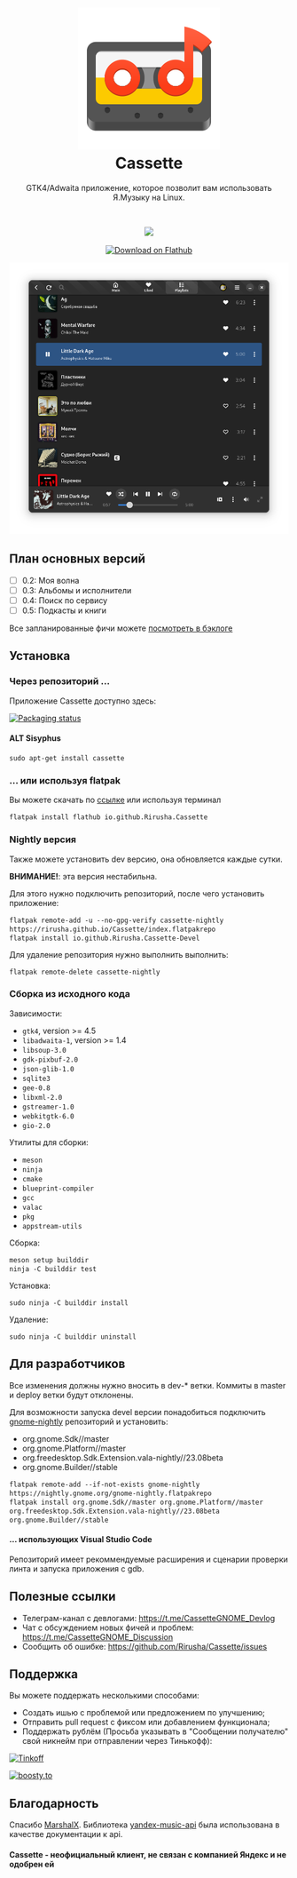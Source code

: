 <h1 align="center">
  <img src="data/icons/hicolor/scalable/apps/io.github.Rirusha.Cassette.svg" alt="Cassette"/>
  <br/>
  Cassette
</h1>

<p align="center">
    GTK4/Adwaita приложение, которое позволит вам использовать Я.Музыку на Linux.
</p>

<br/>

<p align="center">
  <a href="https://stopthemingmy.app">
    <img src="https://stopthemingmy.app/badge.svg"/>
  </a>
</p>

<p align="center">
  <a href="https://flathub.org/apps/details/io.github.Rirusha.Cassette">
      <img width="200" src="https://flathub.org/assets/badges/flathub-badge-en.png" alt="Download on Flathub">
  </a>
</p>

<p align="center">
    <img src="data/images/first.png" alt="Screenshot"/>
</p>

## План основных версий
* [ ] 0.2: Моя волна
* [ ] 0.3: Альбомы и исполнители
* [ ] 0.4: Поиск по сервису
* [ ] 0.5: Подкасты и книги

Все запланированные фичи можете [посмотреть в бэклоге](https://github.com/users/Rirusha/projects/2)

## Установка
### Через репозиторий …
Приложение Cassette доступно здесь:

[![Packaging status](https://repology.org/badge/vertical-allrepos/cassette.svg)](https://repology.org/project/cassette/versions)
#### ALT Sisyphus
```
sudo apt-get install cassette
```
### … или используя flatpak
Вы можете скачать по [ссылке](https://flathub.org/apps/details/io.github.Rirusha.Cassette) или используя терминал
```
flatpak install flathub io.github.Rirusha.Cassette
```

### Nightly версия
Также можете установить dev версию, она обновляется каждые сутки.

__ВНИМАНИЕ!__: эта версия нестабильна.

Для этого нужно подключить репозиторий, после чего установить приложение:
```
flatpak remote-add -u --no-gpg-verify cassette-nightly https://rirusha.github.io/Cassette/index.flatpakrepo
flatpak install io.github.Rirusha.Cassette-Devel
```
Для удаление репозитория нужно выполнить выполнить:
```
flatpak remote-delete cassette-nightly
```

### Сборка из исходного кода

Зависимости:
* ```gtk4```, version >= 4.5
* ```libadwaita-1```, version >= 1.4
* ```libsoup-3.0```
* ```gdk-pixbuf-2.0```
* ```json-glib-1.0```
* ```sqlite3```
* ```gee-0.8```
* ```libxml-2.0```
* ```gstreamer-1.0```
* ```webkitgtk-6.0```
* ```gio-2.0```

Утилиты для сборки:
* ```meson```
* ```ninja```
* ```cmake```
* ```blueprint-compiler```
* ```gcc```
* ```valac```
* ```pkg```
* ```appstream-utils```

Сборка:
```
meson setup builddir
ninja -C builddir test
```

Установка:
```
sudo ninja -C builddir install
```

Удаление:
```
sudo ninja -C builddir uninstall
```

## Для разработчиков
Все изменения должны нужно вносить в dev-* ветки. Коммиты в master и deploy ветки будут отклонены.

Для возможности запуска devel версии понадобиться подключить [gnome-nightly](https://wiki.gnome.org/Apps/Nightly) репозиторий и установить:
* org.gnome.Sdk//master
* org.gnome.Platform//master
* org.freedesktop.Sdk.Extension.vala-nightly//23.08beta
* org.gnome.Builder//stable
```
flatpak remote-add --if-not-exists gnome-nightly https://nightly.gnome.org/gnome-nightly.flatpakrepo
flatpak install org.gnome.Sdk//master org.gnome.Platform//master org.freedesktop.Sdk.Extension.vala-nightly//23.08beta org.gnome.Builder//stable
```

#### … использующих Visual Studio Code
Репозиторий имеет рекоммендуемые расширения и сценарии проверки линта и запуска приложения с gdb.

## Полезные ссылки
* Телеграм-канал с девлогами: https://t.me/CassetteGNOME_Devlog
* Чат с обсуждением новых фичей и проблем: https://t.me/CassetteGNOME_Discussion
* Сообщить об ошибке: https://github.com/Rirusha/Cassette/issues

## Поддержка
Вы можете поддержать несколькими способами:
* Создать ишью с проблемой или предложением по улучшению;
* Отправить pull request с фиксом или добавлением функционала;
* Поддержать рублём (Просьба указывать в "Сообщении получателю" свой никнейм при отправлении через Тинькофф):
<p>
  <a href="https://www.tinkoff.ru/cf/21GCxLuFuE9">
      <img height="36" src="https://github.com/Rirusha/Cassette/assets/95986183/87496207-aa1c-40fc-a511-57bac188bc72" alt="Tinkoff">
  </a>
</p>
<p>
  <a href="https://boosty.to/rirusha/donate">
      <img height="36" src="https://github.com/Rirusha/Cassette/assets/95986183/313ee5af-d374-4f95-af62-9445d1c27347" alt="boosty.to">
  </a>
</p>

## Благодарность
Спасибо [MarshalX](https://github.com/MarshalX). Библиотека [yandex-music-api](https://github.com/MarshalX/yandex-music-api) была использована в качестве документации к api.

#### Cassette - неофициальный клиент, не связан с компанией Яндекс и не одобрен ей
